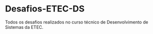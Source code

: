 # Desafios-ETEC-DS
Todos os desafios realizados no curso técnico de Desenvolvimento de Sistemas da ETEC.
